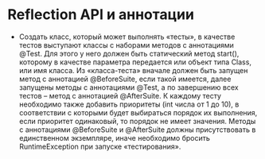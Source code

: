 # Reflection API и аннотации
* Создать класс, который может выполнять «тесты», в качестве тестов выступают классы с наборами методов с аннотациями @Test. Для этого у него должен быть статический метод start(), которому в качестве параметра передается или объект типа Class, или имя класса. Из «класса-теста» вначале должен быть запущен метод с аннотацией @BeforeSuite, если такой имеется, далее запущены методы с аннотациями @Test, а по завершению всех тестов – метод с аннотацией @AfterSuite. К каждому тесту необходимо также добавить приоритеты (int числа от 1 до 10), в соответствии с которыми будет выбираться порядок их выполнения, если приоритет одинаковый, то порядок не имеет значения. Методы с аннотациями @BeforeSuite и @AfterSuite должны присутствовать в единственном экземпляре, иначе необходимо бросить RuntimeException при запуске «тестирования».
